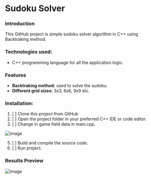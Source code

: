 # Sudoku Solver

### Introduction

This GitHub project is simple sudoku solver algorithm in C++ using Backtraking method. 

### Technologies used:
- C++ programming language for all the application logic.
  
### Features
- **Backtraking method:** used to solve the sudoku.
- **Different grid sizes:** 3x3, 6x6, 9x9 etc.
    
### Installation:
1. [ ] Clone this project from GitHub
2. [ ] Open the project folder in your preferred C++ IDE or code editor.
3. [ ] Change in game field data in main.cpp.
   
 ![image](https://github.com/vitalii-soroka/Sudoku_Solver/assets/58570486/889e7e0f-92c2-4bd9-92dd-47ed88fe4c13)


5. [ ] Build and compile the source code.
6. [ ] Run project.
   
### Results Preview
![image](https://github.com/vitalii-soroka/Sudoku_Solver/assets/58570486/d32fcf39-33f5-49d0-991d-3beab4295196)




